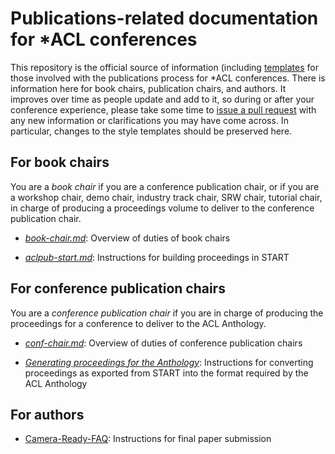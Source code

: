 # Publications-related documentation for *ACL conferences

This repository is the official source of information (including [templates](paper_styles/) for those involved with the publications process for \*ACL conferences.
There is information here for book chairs, publication chairs, and authors.
It improves over time as people update and add to it, so during or after your conference experience, please take some time to [issue a pull request](https://github.com/acl-org/acl-pub/pulls) with any new information or clarifications you may have come across.
In particular, changes to the style templates should be preserved here.

## For book chairs

You are a _book chair_ if you are a conference publication chair, or if you are a workshop chair, demo chair, industry track chair, SRW chair, tutorial chair, in charge of producing a proceedings volume to deliver to the conference publication chair.

* [*book-chair.md*](book-chair.md): Overview of duties of book chairs

* [*aclpub-start.md*](aclpub-start.md): Instructions for building proceedings in START

## For conference publication chairs

You are a _conference publication chair_ if you are in charge of producing the proceedings for a conference to deliver to the ACL Anthology.

* [*conf-chair.md*](conf-chair.md): Overview of duties of conference publication chairs

* [*Generating proceedings for the Anthology*](https://github.com/acl-org/ACLPUB/blob/master/anthology/README.md): Instructions for converting proceedings as exported from START into the format required by the ACL Anthology

## For authors

* [Camera-Ready-FAQ](camera-ready-faq.md): Instructions for final paper submission
